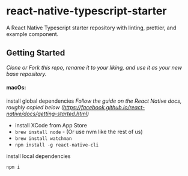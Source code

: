 # react-native-typescript-starter

A React Native Typescript starter repository with linting, prettier, and example component.

## Getting Started

_Clone or Fork this repo, rename it to your liking, and use it as your new base repository._

#### macOs:

install global dependencies
_Follow the guide on the React Native docs, roughly copied below (https://facebook.github.io/react-native/docs/getting-started.html)_

- install XCode from App Store
- `brew install node` - (Or use nvm like the rest of us)
- `brew install watchman`
- `npm install -g react-native-cli`

install local dependencies

`npm i`
